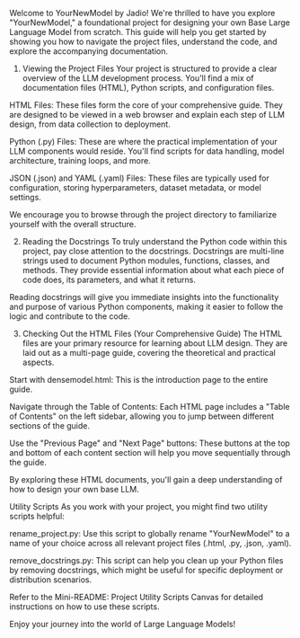 Welcome to YourNewModel by Jadio!
We're thrilled to have you explore "YourNewModel," a foundational project for designing your own Base Large Language Model from scratch. This guide will help you get started by showing you how to navigate the project files, understand the code, and explore the accompanying documentation.

1. Viewing the Project Files
Your project is structured to provide a clear overview of the LLM development process. You'll find a mix of documentation files (HTML), Python scripts, and configuration files.

HTML Files: These files form the core of your comprehensive guide. They are designed to be viewed in a web browser and explain each step of LLM design, from data collection to deployment.

Python (.py) Files: These are where the practical implementation of your LLM components would reside. You'll find scripts for data handling, model architecture, training loops, and more.

JSON (.json) and YAML (.yaml) Files: These files are typically used for configuration, storing hyperparameters, dataset metadata, or model settings.

We encourage you to browse through the project directory to familiarize yourself with the overall structure.

2. Reading the Docstrings
To truly understand the Python code within this project, pay close attention to the docstrings. Docstrings are multi-line strings used to document Python modules, functions, classes, and methods. They provide essential information about what each piece of code does, its parameters, and what it returns.

Reading docstrings will give you immediate insights into the functionality and purpose of various Python components, making it easier to follow the logic and contribute to the code.

3. Checking Out the HTML Files (Your Comprehensive Guide)
The HTML files are your primary resource for learning about LLM design. They are laid out as a multi-page guide, covering the theoretical and practical aspects.

Start with densemodel.html: This is the introduction page to the entire guide.

Navigate through the Table of Contents: Each HTML page includes a "Table of Contents" on the left sidebar, allowing you to jump between different sections of the guide.

Use the "Previous Page" and "Next Page" buttons: These buttons at the top and bottom of each content section will help you move sequentially through the guide.

By exploring these HTML documents, you'll gain a deep understanding of how to design your own base LLM.

Utility Scripts
As you work with your project, you might find two utility scripts helpful:

rename_project.py: Use this script to globally rename "YourNewModel" to a name of your choice across all relevant project files (.html, .py, .json, .yaml).

remove_docstrings.py: This script can help you clean up your Python files by removing docstrings, which might be useful for specific deployment or distribution scenarios.

Refer to the Mini-README: Project Utility Scripts Canvas for detailed instructions on how to use these scripts.

Enjoy your journey into the world of Large Language Models!